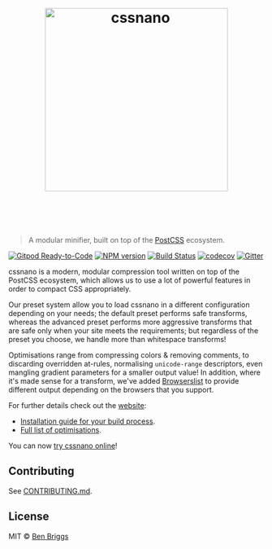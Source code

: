 <h1 align="center">
    <br>
    <img width="360" src="https://rawgit.com/cssnano/cssnano/master/media/logo.svg" alt="cssnano">
    <br>
    <br>
    <br>
</h1>

> A modular minifier, built on top of the [PostCSS](https://github.com/postcss/postcss) ecosystem.

[![Gitpod Ready-to-Code](https://img.shields.io/badge/Gitpod-Ready--to--Code-blue?logo=gitpod)](https://gitpod.io/#https://github.com/cssnano/cssnano) 
[![NPM version](https://img.shields.io/npm/v/cssnano.svg)](https://www.npmjs.org/package/cssnano)
[![Build Status](https://dev.azure.com/cssnano/cssnano/_apis/build/status/cssnano.cssnano?branchName=master)](https://dev.azure.com/cssnano/cssnano/_build/latest?definitionId=3&branchName=master)
[![codecov](https://codecov.io/gh/cssnano/cssnano/branch/master/graph/badge.svg)](https://codecov.io/gh/cssnano/cssnano)
[![Gitter](https://img.shields.io/badge/Gitter-Join_the_PostCSS_chat-brightgreen.svg)](https://gitter.im/postcss/postcss)

cssnano is a modern, modular compression tool written on top of the PostCSS
ecosystem, which allows us to use a lot of powerful features in order to compact
CSS appropriately.

Our preset system allow you to load cssnano in a different configuration
depending on your needs; the default preset performs safe transforms, whereas
the advanced preset performs more aggressive transforms that are safe only when
your site meets the requirements; but regardless of the preset you choose, we
handle more than whitespace transforms!

Optimisations range from compressing colors & removing comments, to discarding
overridden at-rules, normalising `unicode-range` descriptors, even mangling
gradient parameters for a smaller output value! In addition, where it's made
sense for a transform, we've added [Browserslist](https://github.com/ai/browserslist)
to provide different output depending on the browsers that you support.

For further details check out the [website](http://cssnano.co/):

- [Installation guide for your build process](http://cssnano.co/guides/getting-started).
- [Full list of optimisations](http://cssnano.co/optimisations/).

You can now [try cssnano online](https://cssnano.co/playground/)!

## Contributing

See [CONTRIBUTING.md](CONTRIBUTING.md).

## License

MIT © [Ben Briggs](http://beneb.info)

